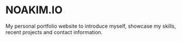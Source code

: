 # NOAKIM.IO
My personal portfolio website to introduce myself, showcase my skills, recent projects and contact information.
